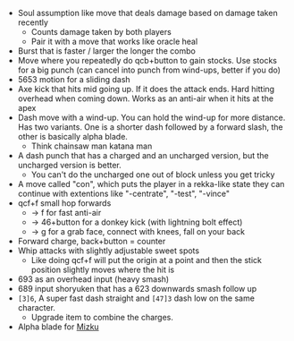- Soul assumption like move that deals damage based on damage taken recently
	- Counts damage taken by both players
	- Pair it with a move that works like oracle heal
- Burst that is faster / larger the longer the combo
- Move where you repeatedly do qcb+button to gain stocks. Use stocks for a big punch (can cancel into punch from wind-ups, better if you do)
- 5653 motion for a sliding dash
- Axe kick that hits mid going up. If it does the attack ends. Hard hitting overhead when coming down. Works as an anti-air when it hits at the apex
- Dash move with a wind-up. You can hold the wind-up for more distance. Has two variants. One is a shorter dash followed by a forward slash, the other is basically alpha blade.
	- Think chainsaw man katana man
- A dash punch that has a charged and an uncharged version, but the uncharged version is better.
	- You can't do the uncharged one out of block unless you get tricky
- A move called "con", which puts the player in a rekka-like state they can continue with extentions like "-centrate", "-test", "-vince"
- qcf+f small hop forwards
	- -> f for fast anti-air
	- -> 46+button for a donkey kick (with lightning bolt effect)
	- -> g for a grab face, connect with knees, fall on your back
- Forward charge, back+button = counter
- Whip attacks with slightly adjustable sweet spots
	- Like doing qcf+f will put the origin at a point and then the stick position slightly moves where the hit is
- 693 as an overhead input (heavy smash)
- 689 input shoryuken that has a 623 downwards smash follow up
- `[3]6`, A super fast dash straight and `[47]3` dash low on the same character.
	- Upgrade item to combine the charges.
- Alpha blade for [Mizku](/docs/gameplay_spec/characters/mizku.md)
